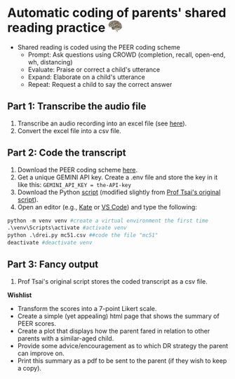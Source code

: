 # Automatic coding of parents' shared reading practice <img src="https://github.com/smy1/swlab/blob/main/script/swlogo.jpg" width=auto height="27">
- Shared reading is coded using the PEER coding scheme
  - Prompt: Ask questions using CROWD (completion, recall, open-end, wh, distancing)
  - Evaluate: Praise or correct a child's utterance
  - Expand: Elaborate on a child's utterance
  - Repeat: Request a child to say the correct answer

## Part 1: Transcribe the audio file
1. Transcribe an audio recording into an excel file (see [here](https://github.com/smy1/swlab/blob/main/script/audio2xlsx.ipynb)).
2. Convert the excel file into a csv file.

## Part 2: Code the transcript
1. Download the PEER coding scheme [here](./peer.docx).
2. Get a unique GEMINI API key. Create a .env file and store the key in it like this: `GEMINI_API_KEY = the-API-key`
3. Download the Python [script](./drei.py) (modified slightly from [Prof Tsai's original script](https://github.com/peculab/autogen_project/blob/main/DRai/DRai.py)).
4. Open an editor (e.g., [Kate](https://kate-editor.org/) or [VS Code](https://code.visualstudio.com/)) and type the following:
```python
python -m venv venv #create a virtual environment the first time
.\venv\Scripts\activate #activate venv
python .\drei.py mc51.csv ##code the file "mc51"
deactivate #deactivate venv
```
## Part 3: Fancy output
1. Prof Tsai's original script stores the coded transcript as a csv file.

__Wishlist__
- Transform the scores into a 7-point Likert scale.
- Create a simple (yet appealing) html page that shows the summary of PEER scores.
- Create a plot that displays how the parent fared in relation to other parents with a similar-aged child.
- Provide some advice/encouragement as to which DR strategy the parent can improve on.
- Print this summary as a pdf to be sent to the parent (if they wish to keep a copy).
